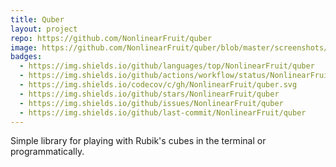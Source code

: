 ```yaml
---
title: Quber
layout: project
repo: https://github.com/NonlinearFruit/quber
image: https://github.com/NonlinearFruit/quber/blob/master/screenshots/quber_logo.png?raw=true
badges:
  - https://img.shields.io/github/languages/top/NonlinearFruit/quber
  - https://img.shields.io/github/actions/workflow/status/NonlinearFruit/quber/dotnet-core.yml?branch=master
  - https://img.shields.io/codecov/c/gh/NonlinearFruit/quber.svg
  - https://img.shields.io/github/stars/NonlinearFruit/quber
  - https://img.shields.io/github/issues/NonlinearFruit/quber
  - https://img.shields.io/github/last-commit/NonlinearFruit/quber
---
```


Simple library for playing with Rubik's cubes in the terminal or programmatically.
